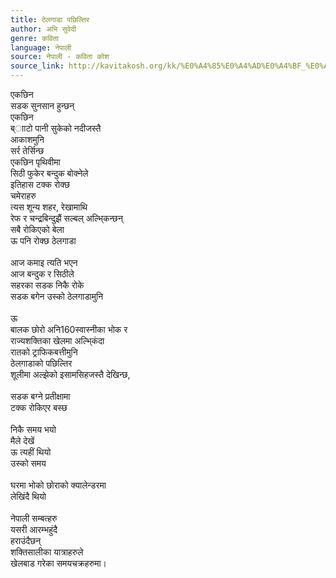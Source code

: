 ```yaml
---
title: ठेलगाडा पछिल्तिर
author: अभि सुवेदी
genre: कविता
language: नेपाली
source: नेपाली - कविता कोश
source_link: http://kavitakosh.org/kk/%E0%A4%85%E0%A4%AD%E0%A4%BF_%E0%A4%B8%E0%A5%81%E0%A4%B5%E0%A5%87%E0%A4%A6%E0%A5%80
---
```


एकछिन  
सडक सुनसान हुन्छन्  
एकछिन  
ब्ााटो पानी सुकेको नदीजस्तै  
आकाशमुनि  
सर्र तेर्सिन्छ  
एकछिन पृथिवीमा  
सिठी फुकेर बन्दुक बोक्नेले  
इतिहास टक्क रोक्छ  
चमेराहरु  
त्यस शून्य शहर, रेखामाथि  
रेफ र चन्द्रबिन्दुझैं सल्बल् अल्भि्कन्छन्  
सबै रोकिएको बेला  
ऊ पनि रोक्छ ठेलगाडा  
   
आज कमाइ त्यति भएन  
आज बन्दुक र सिठीले  
सहरका सडक निकै रोके  
सडक बगेन उस्को ठेलगाडामुनि  
   
ऊ  
बालक छोरो अनि160स्वास्नीका भोक र  
राज्यशक्तिका खेलमा अल्भि्कंदा  
रातको ट्राफिकबत्तीमुनि  
ठेलगाडाको पछिल्तिर  
शूलीमा अल्झेको इसामसिहजस्तै देखिन्छ,  
   
सडक बग्ने प्रतीक्षामा  
टक्क रोकिएर बस्छ  
   
निकै समय भयो  
मैले देखें  
ऊ त्यहीं थियो  
उस्को समय  
   
घरमा भोको छोराको क्यालेन्डरमा  
लेखिंदै थियो  
   
नेपाली सम्बत्हरु  
यसरी आरम्भहुंदै  
हराउंदैछन्  
शक्तिसालीका यात्राहरुले  
खेलबाड गरेका समयचक्रहरुमा।
